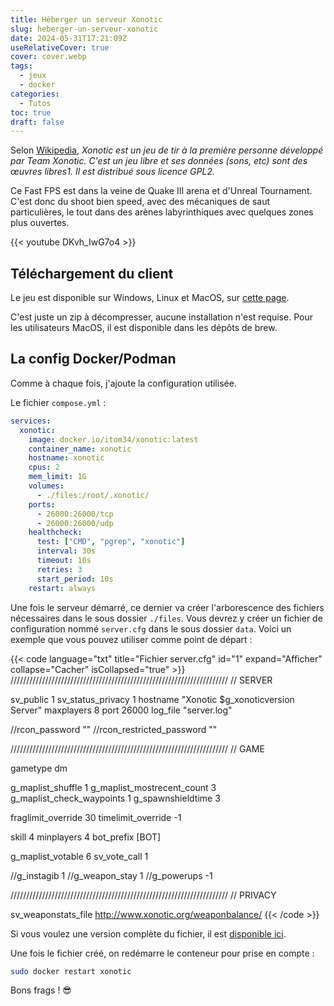 ```yaml
---
title: Héberger un serveur Xonotic
slug: heberger-un-serveur-xonotic
date: 2024-05-31T17:21:09Z
useRelativeCover: true
cover: cover.webp
tags:
  - jeux
  - docker
categories:
  - Tutos
toc: true
draft: false
---
```


Selon [Wikipedia](https://fr.wikipedia.org/wiki/Xonotic), *Xonotic est un jeu de tir à la première personne développé par Team Xonotic. C'est un jeu libre et ses données (sons, etc) sont des œuvres libres1. Il est distribué sous licence GPL2.*

Ce Fast FPS est dans la veine de Quake III arena et d'Unreal Tournament. C'est donc du shoot bien speed, avec des mécaniques de saut particulières, le tout dans des arènes labyrinthiques avec quelques zones plus ouvertes.

{{< youtube DKvh_IwG7o4 >}}

## Téléchargement du client

Le jeu est disponible sur Windows, Linux et MacOS, sur [cette page](https://xonotic.org/download/).

C'est juste un zip à décompresser, aucune installation n'est requise. Pour les utilisateurs MacOS, il est disponible dans les dépôts de brew.

## La config Docker/Podman

Comme à chaque fois, j'ajoute la configuration utilisée.

Le fichier `compose.yml` :

```yml
services:
  xonotic:
    image: docker.io/itom34/xonotic:latest
    container_name: xonotic
    hostname: xonotic
    cpus: 2
    mem_limit: 1G
    volumes:
      - ./files:/root/.xonotic/
    ports:
      - 26000:26000/tcp
      - 26000:26000/udp
    healthcheck:
      test: ["CMD", "pgrep", "xonotic"]
      interval: 30s
      timeout: 10s
      retries: 3
      start_period: 10s
    restart: always
```

Une fois le serveur démarré, ce dernier va créer l'arborescence des fichiers nécessaires dans le sous dossier `./files`. Vous devrez y créer un fichier de configuration nommé `server.cfg` dans le sous dossier `data`. Voici un exemple que vous pouvez utiliser comme point de départ : 

{{< code language="txt" title="Fichier server.cfg" id="1" expand="Afficher" collapse="Cacher" isCollapsed="true" >}}
/////////////////////////////////////////////////////////////////////
// SERVER

sv_public 1
sv_status_privacy 1
hostname "Xonotic $g_xonoticversion Server"
maxplayers 8
port 26000
log_file "server.log"

//rcon_password ""
//rcon_restricted_password ""


/////////////////////////////////////////////////////////////////////
// GAME

gametype dm

g_maplist_shuffle 1
g_maplist_mostrecent_count 3
g_maplist_check_waypoints 1
g_spawnshieldtime 3

fraglimit_override 30
timelimit_override -1

skill 4
minplayers 4
bot_prefix [BOT]

g_maplist_votable 6
sv_vote_call 1

//g_instagib 1
//g_weapon_stay 1
//g_powerups -1

/////////////////////////////////////////////////////////////////////
// PRIVACY

sv_weaponstats_file http://www.xonotic.org/weaponbalance/
{{< /code >}}

Si vous voulez une version complète du fichier, il est [disponible ici](https://github.com/xonotic/xonotic/blob/master/server/server.cfg).

Une fois le fichier créé, on redémarre le conteneur pour prise en compte :

```bash
sudo docker restart xonotic
```

Bons frags ! :sunglasses:
